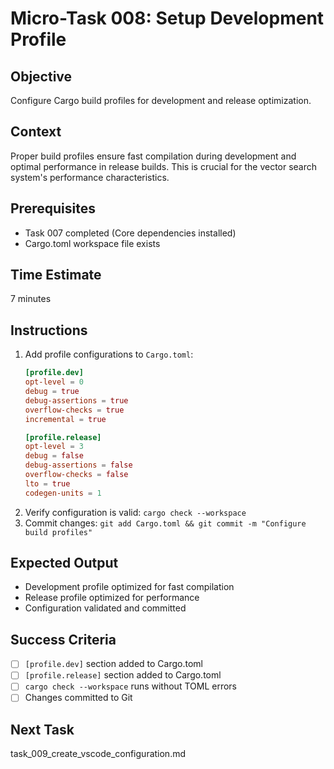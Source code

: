 # Micro-Task 008: Setup Development Profile

## Objective
Configure Cargo build profiles for development and release optimization.

## Context
Proper build profiles ensure fast compilation during development and optimal performance in release builds. This is crucial for the vector search system's performance characteristics.

## Prerequisites
- Task 007 completed (Core dependencies installed)
- Cargo.toml workspace file exists

## Time Estimate
7 minutes

## Instructions
1. Add profile configurations to `Cargo.toml`:
   ```toml
   [profile.dev]
   opt-level = 0
   debug = true
   debug-assertions = true
   overflow-checks = true
   incremental = true
   
   [profile.release]
   opt-level = 3
   debug = false
   debug-assertions = false
   overflow-checks = false
   lto = true
   codegen-units = 1
   ```
2. Verify configuration is valid: `cargo check --workspace`
3. Commit changes: `git add Cargo.toml && git commit -m "Configure build profiles"`

## Expected Output
- Development profile optimized for fast compilation
- Release profile optimized for performance
- Configuration validated and committed

## Success Criteria
- [ ] `[profile.dev]` section added to Cargo.toml
- [ ] `[profile.release]` section added to Cargo.toml
- [ ] `cargo check --workspace` runs without TOML errors
- [ ] Changes committed to Git

## Next Task
task_009_create_vscode_configuration.md